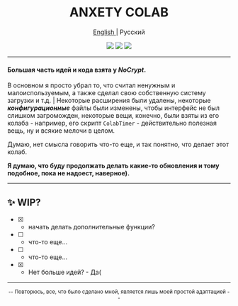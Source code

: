 <div align="center">

<h1 align="center">ANXETY COLAB</h1>

[English ](./README.md) | Русский

</div>

<p align="center">
  <a href="https://colab.research.google.com/drive/1wEa-tS10h4LlDykd87TF5zzpXIIQoCmq"><img src="https://img.shields.io/badge/NoCrypt's%20-%20grey?style=for-the-badge&logo=google%20colab&logoColor=orange&label=Colab&labelColor=darkcayan&color=orange"></a>
  <a href="https://colab.research.google.com/drive/1AH8z-p_ZSQvowZ-9pIVXBcqt_c3V4O9W"><img src="https://img.shields.io/badge/My Colab%20-%20grey?style=for-the-badge&logo=google%20colab&logoColor=orange&label=Colab&labelColor=darkcayan&color=16acc9"></a>
  <a href="https://discordapp.com/users/565783561878372352"><img src="https://img.shields.io/badge/MY%20DISCORD-blue?style=for-the-badge&logo=discord&logoColor=white&color=blue"></a>
</p>

---

#### Большая часть идей и кода взята у *NoCrypt*.
В основном я просто убрал то, что считал ненужным и малоиспользуемым, а также сделал свою собственную систему загрузки и т.д. | Некоторые расширения были удалены, некоторые ***конфигурационные*** файлы были изменены, чтобы интерфейс не был слишком загроможден, некоторые вещи, конечно, были взяты из его колаба - например, его скрипт `ColabTimer` - действительно полезная вещь, ну и всякие мелочи в целом.

Думаю, нет смысла говорить что-то еще, и так понятно, что делает этот колаб.

**Я думаю, что буду продолжать делать какие-то обновления и тому подобное, пока не надоест, наверное).**

---

## ✨ WIP?

- [x] - начать делать дополнительные функции?
- [ ] - что-то еще...
- [ ] - что-то еще...
- [x] - Нет больше идей? - Да(

---

<div align="center">
  
  <small>-- Повторюсь, все, что было сделано мной, является лишь моей простой адаптацией --</small>
  
</div>


